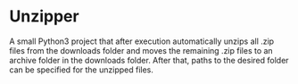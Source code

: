# Unzipper
 A small Python3 project that after execution automatically unzips all .zip files from the downloads folder  and moves the remaining .zip files to an archive folder in the downloads folder. After that, paths to the desired folder can be specified for the unzipped files.
